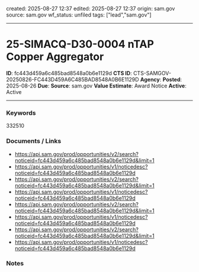 created: 2025-08-27 12:37
edited: 2025-08-27 12:37
origin: sam.gov
source: sam.gov
wf_status: unfiled
tags: ["lead","sam.gov"]

---

# 25-SIMACQ-D30-0004 nTAP Copper Aggregator

**ID**: fc443d459a6c485bad8548a0b6e1129d
**CTS ID**: CTS-SAMGOV-20250826-FC443D459A6C485BAD8548A0B6E1129D
**Agency**: 
**Posted**: 2025-08-26
**Due**: 
**Source**: sam.gov
**Value Estimate**: Award Notice
**Active**: Active

---

### Keywords
332510

### Documents / Links
- <https://api.sam.gov/prod/opportunities/v2/search?noticeid=fc443d459a6c485bad8548a0b6e1129d&limit=1>
- <https://api.sam.gov/prod/opportunities/v1/noticedesc?noticeid=fc443d459a6c485bad8548a0b6e1129d>
- <https://api.sam.gov/prod/opportunities/v2/search?noticeid=fc443d459a6c485bad8548a0b6e1129d&limit=1>
- <https://api.sam.gov/prod/opportunities/v1/noticedesc?noticeid=fc443d459a6c485bad8548a0b6e1129d>
- <https://api.sam.gov/prod/opportunities/v2/search?noticeid=fc443d459a6c485bad8548a0b6e1129d&limit=1>
- <https://api.sam.gov/prod/opportunities/v1/noticedesc?noticeid=fc443d459a6c485bad8548a0b6e1129d>
- <https://api.sam.gov/prod/opportunities/v2/search?noticeid=fc443d459a6c485bad8548a0b6e1129d&limit=1>
- <https://api.sam.gov/prod/opportunities/v1/noticedesc?noticeid=fc443d459a6c485bad8548a0b6e1129d>

### Notes

